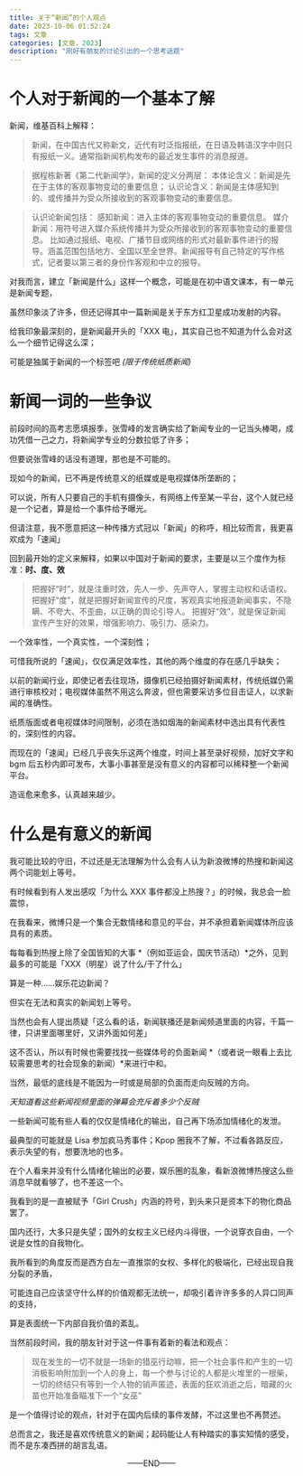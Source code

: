 ```yaml
---
title: 关于“新闻”的个人观点
date: 2023-10-06 01:52:24
tags: 文章
categories: [文章，2023]
description: "刚好有朋友的讨论引出的一个思考话题"
---
```


# 个人对于新闻的一个基本了解

新闻，维基百科上解释：

> 新闻，在中国古代又称新文，近代有时泛指报纸，在日语及韩语汉字中则只有报纸一义。通常指新闻机构发布的最近发生事件的消息报道。

>据程栋新著《第二代新闻学》，新闻的定义分两层：
  本体论含义：新闻是先在于主体的客观事物变动的重要信息；
  认识论含义：新闻是主体感知到的、或传播并为受众所接收到的客观事物变动的重要信息。
  
>认识论新闻包括：
  感知新闻：进入主体的客观事物变动的重要信息。
  媒介新闻：用符号进入媒介系统传播并为受众所接收到的客观事物变动的重要信息。
  比如通过报纸、电视、广播节目或网络的形式对最新事件进行的报导。涵盖范围包括地方、全国以至全世界。新闻报导有自己特定的写作格式，记者要以第三者的身份作客观和中立的报导。

对我而言，建立「新闻是什么」这样一个概念，可能是在初中语文课本，有一单元是新闻专题，

虽然印象淡了许多，但还记得其中一篇新闻是关于东方红卫星成功发射的内容。

给我印象最深刻的，是新闻最开头的「XXX 电」，其实自己也不知道为什么会对这么一个细节记得这么深；

可能是独属于新闻的一个标签吧 *(限于传统纸质新闻)*

# 新闻一词的一些争议

前段时间的高考志愿填报季，张雪峰的发言确实给了新闻专业的一记当头棒喝，成功凭借一己之力，将新闻学专业的分数拉低了许多；

但要说张雪峰的话没有道理，那也是不可能的。

现如今的新闻，已不再是传统意义的纸媒或是电视媒体所垄断的；

可以说，所有人只要自己的手机有摄像头，有网络上传至某一平台，这个人就已经是一个记者，算是给一个事件给予曝光。

但请注意，我不愿意把这一种传播方式冠以「新闻」的称呼，相比较而言，我更喜欢成为「速闻」

回到最开始的定义来解释，如果以中国对于新闻的要求，主要是以三个度作为标准：**时、度、效**

> 把握好“时”，就是注重时效，先人一步、先声夺人，掌握主动权和话语权。
  把握好“度”，就是把握好新闻宣传的尺度，客观真实地报道新闻事实，不隐瞒、不夸大、不歪曲，以正确的舆论引导人。
  把握好“效”，就是保证新闻宣传产生好的效果，增强影响力、吸引力、感染力。

一个效率性，一个真实性，一个深刻性；

可惜我所说的「速闻」，仅仅满足效率性，其他的两个维度的存在感几乎缺失；

以前的新闻行业，即使记者去往现场，摄像机已经拍摄好新闻素材，传统纸媒仍需进行审核校对；电视媒体虽然不用这么奔波，但也需要采访多位目击证人，以求新闻的准确性。

纸质版面或者电视媒体时间限制，必须在浩如烟海的新闻素材中选出具有代表性的，深刻性的内容。

而现在的「速闻」已经几乎丧失乐这两个维度，时间上甚至录好视频，加好文字和 bgm 后五秒内即可发布，大事小事甚至是没有意义的内容都可以稀释整一个新闻平台。

造谣愈来愈多，认真越来越少。


# 什么是有意义的新闻

我可能比较的守旧，不过还是无法理解为什么会有人认为新浪微博的热搜和新闻这两个词能划上等号。

有时候看到有人发出感叹「为什么 XXX 事件都没上热搜？」的时候，我总会一脸震惊，

在我看来，微博只是一个集合无数情绪和意见的平台，并不承担着新闻媒体所应该具有的素质。

每每看到热搜上除了全国皆知的大事 *（例如亚运会，国庆节活动）*之外，见到最多的可能是「XXX（明星）说了什么/干了什么」

算是一种……娱乐花边新闻？

但实在无法和真实的新闻划上等号。

当然也会有人提出质疑「这么看的话，新闻联播还是新闻频道里面的内容，千篇一律，只讲里面哪里好，又讲外面如何差」

这不否认，所以有时候也需要找找一些媒体号的负面新闻 *（或者说一眼看上去比较需要思考的社会现象的新闻）*来进行中和。

当然，最低的底线是不能因为一时或是局部的负面而走向反贼的方向。

*天知道看这些新闻视频里面的弹幕会充斥着多少个反贼*

一些新闻可能有些人看的仅仅是情绪化的输出，自己再下场添加情绪化的发泄。

最典型的可能就是 Lisa 参加疯马秀事件；Kpop 圈我不了解，不过看各路反应，表示失望的有，想要洗地的也多。

在个人看来并没有什么情绪化输出的必要，娱乐圈的乱象，看新浪微博热搜这么些消息早就看够了，也不差这一个。

我看到的是一直被赋予「Girl Crush」内涵的符号，到头来只是资本下的物化商品罢了。

国内还行，大多只是失望；国外的女权主义已经内斗得很，一个说穿衣自由，一个说是女性的自我物化。

我所看到的角度反而是西方白左一直推崇的女权、多样化的极端化，已经出现自我分裂的矛盾，

可能连自己应该坚守什么样的价值观都无法统一，却吸引着许许多多的人异口同声的支持，

算是表面统一下内部自我价值的紊乱。

当然前段时间，我的朋友针对于这一件事有着新的看法和观点：

> 现在发生的一切不就是一场新的猎巫行动嘛，把一个社会事件和产生的一切消极影响附加到一个人的身上，每一个参与讨论的人都是火堆里的一根柴，一切的终结只有等到一个人物的销声匿迹，表面的狂欢消逝之后，暗藏的火苗也开始准备瞄准下一个“女巫”

是一个值得讨论的观点，针对于在国内后续的事件发酵，不过这里也不再赘述。

总而言之，我还是喜欢传统意义的新闻；起码能让人有种踏实的事实知情的感受，而不是东凑西拼的胡言乱语。



<center>——END——</center>